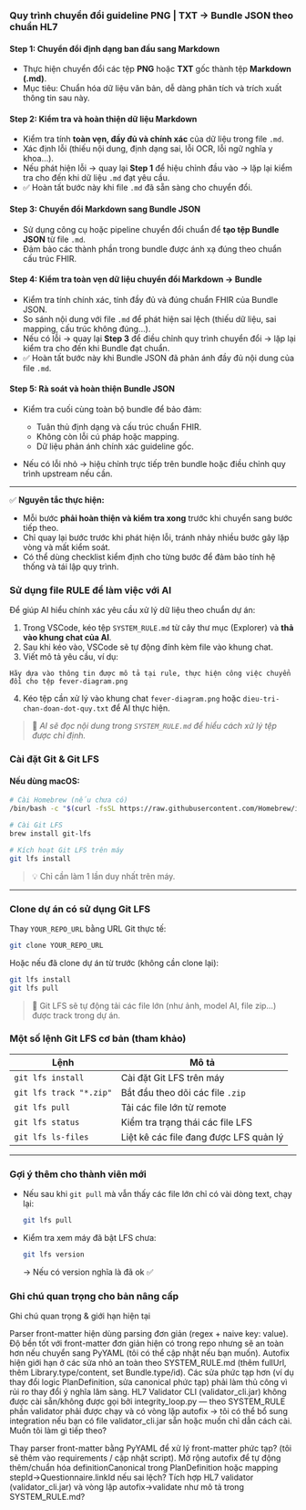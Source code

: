 ### **Quy trình chuyển đổi guideline PNG | TXT → Bundle JSON theo chuẩn HL7**

#### **Step 1: Chuyển đổi định dạng ban đầu sang Markdown**

* Thực hiện chuyển đổi các tệp **PNG** hoặc **TXT** gốc thành tệp **Markdown (.md)**.
* Mục tiêu: Chuẩn hóa dữ liệu văn bản, dễ dàng phân tích và trích xuất thông tin sau này.

#### **Step 2: Kiểm tra và hoàn thiện dữ liệu Markdown**

* Kiểm tra tính **toàn vẹn, đầy đủ và chính xác** của dữ liệu trong file `.md`.
* Xác định lỗi (thiếu nội dung, định dạng sai, lỗi OCR, lỗi ngữ nghĩa y khoa…).
* Nếu phát hiện lỗi → quay lại **Step 1** để hiệu chỉnh đầu vào → lặp lại kiểm tra cho đến khi dữ liệu `.md` đạt yêu cầu.
* ✅ Hoàn tất bước này khi file `.md` đã sẵn sàng cho chuyển đổi.

#### **Step 3: Chuyển đổi Markdown sang Bundle JSON**

* Sử dụng công cụ hoặc pipeline chuyển đổi chuẩn để **tạo tệp Bundle JSON** từ file `.md`.
* Đảm bảo các thành phần trong bundle được ánh xạ đúng theo chuẩn cấu trúc FHIR.

#### **Step 4: Kiểm tra toàn vẹn dữ liệu chuyển đổi Markdown → Bundle**

* Kiểm tra tính chính xác, tính đầy đủ và đúng chuẩn FHIR của Bundle JSON.
* So sánh nội dung với file `.md` để phát hiện sai lệch (thiếu dữ liệu, sai mapping, cấu trúc không đúng…).
* Nếu có lỗi → quay lại **Step 3** để điều chỉnh quy trình chuyển đổi → lặp lại kiểm tra cho đến khi Bundle đạt chuẩn.
* ✅ Hoàn tất bước này khi Bundle JSON đã phản ánh đầy đủ nội dung của file `.md`.

#### **Step 5: Rà soát và hoàn thiện Bundle JSON**

* Kiểm tra cuối cùng toàn bộ bundle để bảo đảm:

  * Tuân thủ định dạng và cấu trúc chuẩn FHIR.
  * Không còn lỗi cú pháp hoặc mapping.
  * Dữ liệu phản ánh chính xác guideline gốc.
* Nếu có lỗi nhỏ → hiệu chỉnh trực tiếp trên bundle hoặc điều chỉnh quy trình upstream nếu cần.

---

✅ **Nguyên tắc thực hiện:**

* Mỗi bước **phải hoàn thiện và kiểm tra xong** trước khi chuyển sang bước tiếp theo.
* Chỉ quay lại bước trước khi phát hiện lỗi, tránh nhảy nhiều bước gây lặp vòng và mất kiểm soát.
* Có thể dùng checklist kiểm định cho từng bước để đảm bảo tính hệ thống và tái lập quy trình.

### Sử dụng file RULE để làm việc với AI

Để giúp AI hiểu chính xác yêu cầu xử lý dữ liệu theo chuẩn dự án:

1. Trong VSCode, kéo tệp `SYSTEM_RULE.md` từ cây thư mục (Explorer) và **thả vào khung chat của AI**.
2. Sau khi kéo vào, VSCode sẽ tự động đính kèm file vào khung chat.
3. Viết mô tả yêu cầu, ví dụ:

```
Hãy dựa vào thông tin được mô tả tại rule, thực hiện công việc chuyển đổi cho tệp fever-diagram.png
```

4. Kéo tệp cần xử lý vào khung chat `fever-diagram.png` hoặc `dieu-tri-chan-doan-dot-quy.txt` để AI thực hiện.

> 📌 *AI sẽ đọc nội dung trong `SYSTEM_RULE.md` để hiểu cách xử lý tệp được chỉ định.*


### Cài đặt Git & Git LFS

#### Nếu dùng macOS:

```bash
# Cài Homebrew (nếu chưa có)
/bin/bash -c "$(curl -fsSL https://raw.githubusercontent.com/Homebrew/install/HEAD/install.sh)"

# Cài Git LFS
brew install git-lfs

# Kích hoạt Git LFS trên máy
git lfs install
```

> 💡 Chỉ cần làm 1 lần duy nhất trên máy.

---

### Clone dự án có sử dụng Git LFS

Thay `YOUR_REPO_URL` bằng URL Git thực tế:

```bash
git clone YOUR_REPO_URL
```

Hoặc nếu đã clone dự án từ trước (không cần clone lại):

```bash
git lfs install
git lfs pull
```

> 📝 Git LFS sẽ tự động tải các file lớn (như ảnh, model AI, file zip…) được track trong dự án.

### Một số lệnh Git LFS cơ bản (tham khảo)

| Lệnh                    | Mô tả                                  |
| ----------------------- | -------------------------------------- |
| `git lfs install`       | Cài đặt Git LFS trên máy               |
| `git lfs track "*.zip"` | Bắt đầu theo dõi các file `.zip`       |
| `git lfs pull`          | Tải các file lớn từ remote             |
| `git lfs status`        | Kiểm tra trạng thái các file LFS       |
| `git lfs ls-files`      | Liệt kê các file đang được LFS quản lý |

---

### Gợi ý thêm cho thành viên mới

* Nếu sau khi `git pull` mà vẫn thấy các file lớn chỉ có vài dòng text, chạy lại:

  ```bash
  git lfs pull
  ```
* Kiểm tra xem máy đã bật LFS chưa:

  ```bash
  git lfs version
  ```

  → Nếu có version nghĩa là đã ok ✅

### Ghi chú quan trọng cho bản nâng cấp

Ghi chú quan trọng & giới hạn hiện tại

Parser front-matter hiện dùng parsing đơn giản (regex + naive key: value). Độ bền tốt với front-matter đơn giản hiện có trong repo nhưng sẽ an toàn hơn nếu chuyển sang PyYAML (tôi có thể cập nhật nếu bạn muốn).
Autofix hiện giới hạn ở các sửa nhỏ an toàn theo SYSTEM_RULE.md (thêm fullUrl, thêm Library.type/content, set Bundle.type/id). Các sửa phức tạp hơn (ví dụ thay đổi logic PlanDefinition, sửa canonical phức tạp) phải làm thủ công vì rủi ro thay đổi ý nghĩa lâm sàng.
HL7 Validator CLI (validator_cli.jar) không được cài sẵn/không được gọi bởi integrity_loop.py — theo SYSTEM_RULE phần validator phải được chạy và có vòng lặp autofix → tôi có thể bổ sung integration nếu bạn có file validator_cli.jar sẵn hoặc muốn chỉ dẫn cách cài.
Muốn tôi làm gì tiếp theo?

Thay parser front-matter bằng PyYAML để xử lý front-matter phức tạp? (tôi sẽ thêm vào requirements / cập nhật script).
Mở rộng autofix để tự động thêm/chuẩn hóa definitionCanonical trong PlanDefinition hoặc mapping stepId→Questionnaire.linkId nếu sai lệch?
Tích hợp HL7 validator (validator_cli.jar) và vòng lặp autofix→validate như mô tả trong SYSTEM_RULE.md?